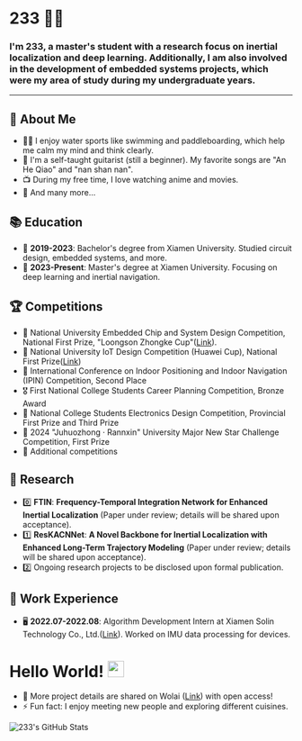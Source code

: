 # 233 👨‍💻
### I'm 233, a master's student with a research focus on inertial localization and deep learning. Additionally, I am also involved in the development of embedded systems projects, which were my area of study during my undergraduate years.

---

## 🧐 About Me
- 🏊‍♀️ I enjoy water sports like swimming and paddleboarding, which help me calm my mind and think clearly.
- 🎸 I'm a self-taught guitarist (still a beginner). My favorite songs are "An He Qiao" and "nan shan nan".
- 📺 During my free time, I love watching anime and movies.
- 👯 And many more...

## 📚 Education
- 📗 **2019-2023**: Bachelor's degree from Xiamen University. Studied circuit design, embedded systems, and more.
- 📘 **2023-Present**: Master's degree at Xiamen University. Focusing on deep learning and inertial navigation.
<!-- - 📙 **Future Goals**: I am confident in my ability to pursue a Ph.D., but I am currently focusing on gaining professional experience due to financial considerations. -->

## 🏆 Competitions
- 🥇 National University Embedded Chip and System Design Competition, National First Prize, "Loongson Zhongke Cup"([Link](http://www.socchina.net/home?trackType=2)).
- 🥇 National University IoT Design Competition  (Huawei Cup), National First Prize([Link](https://iot.sjtu.edu.cn/Default.aspx))
- 🥈 International Conference on Indoor Positioning and Indoor Navigation (IPIN) Competition, Second Place
- 🎖  First National College Students Career Planning Competition, Bronze Award
- 🥇 National College Students Electronics Design Competition, Provincial First Prize and Third Prize
- 🥇 2024 "Juhuozhong · Rannxin" University Major New Star Challenge Competition, First Prize
- 🏅 Additional competitions

## 🔬 Research
- 0️⃣ **FTIN**: **Frequency-Temporal Integration Network for Enhanced Inertial Localization** (Paper under review; details will be shared upon acceptance).
- 1️⃣ **ResKACNNet**: **A Novel Backbone for Inertial Localization with Enhanced Long-Term Trajectory Modeling** (Paper under review; details will be shared upon acceptance).
- 2️⃣ Ongoing research projects to be disclosed upon formal publication.
<!-- - 3️⃣ -->

## 💼 Work Experience
- 🖥 **2022.07-2022.08**: Algorithm Development Intern at Xiamen Solin Technology Co., Ltd.([Link](https://www.solex-group.com/)). Worked on IMU data processing for devices.

# Hello World! <img src="https://github.com/TheDudeThatCode/TheDudeThatCode/blob/master/Assets/Hi.gif" width="29px">

- 💬 More project details are shared on Wolai ([Link](https://www.wolai.com/nQ1geaWohw1TourtRFLABF)) with open access!
- ⚡ Fun fact: I enjoy meeting new people and exploring different cuisines.

![233's GitHub Stats](https://github-readme-stats.vercel.app/api?username=BUG423&show_icons=true)
